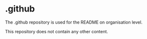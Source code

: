 # .github
The .github repository is used for the README on organisation level.

This repository does not contain any other content.
